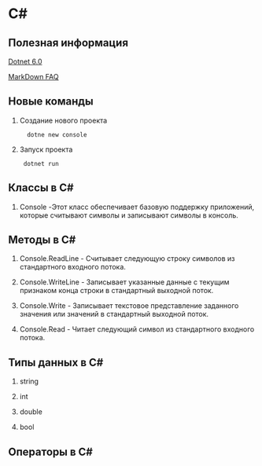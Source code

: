 # C#

## Полезная информация

[Dotnet 6.0](https://dotnet.microsoft.com/en-us/download "Скачать версию 6")

[MarkDown FAQ](https://gist.github.com/Jekins/2bf2d0638163f1294637#Links "Информация по MarkDown")


## Новые команды

1. Создание нового проекта

         dotne new console

2. Запуск проекта

        dotnet run

## Классы в C#

1. Console -Этот класс обеспечивает базовую поддержку приложений, которые считывают символы и записывают символы в консоль.

## Методы в C#

1. Console.ReadLine - Считывает следующую строку символов из стандартного входного потока.

2. Console.WriteLine - Записывает указанные данные с текущим признаком конца строки в стандартный выходной поток.

3. Console.Write - Записывает текстовое представление заданного значения или значений в стандартный выходной поток.

4. Console.Read - Читает следующий символ из стандартного входного потока.

## Типы данных в C#

1. string

2. int

3. double

4. bool

## Операторы в C#
